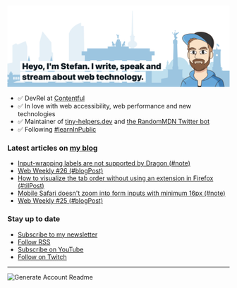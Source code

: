 <img alt="Heyo, I'm Stefan. I write and speak about web technology." src="https://raw.githubusercontent.com/stefanjudis/stefanjudis/main/screenshot.png">

- ✅ DevRel at [Contentful](https://www.contentful.com)
- ✅ In love with web accessibility, web performance and new technologies
- ✅ Maintainer of [tiny-helpers.dev](https://tiny-helpers.dev) and [the RandomMDN Twitter bot](https://twitter.com/randomMDN)
- ✅ Following [#learnInPublic](https://www.stefanjudis.com/today-i-learned/)
### Latest articles on [my blog](https://www.stefanjudis.com)

<!-- BLOG-POST-LIST:START -->
- [Input-wrapping labels are not supported by Dragon (#note)](https://www.stefanjudis.com/notes/input-wrapping-labels-are-not-supported-by-dragon/)
- [Web Weekly #26 (#blogPost)](https://www.stefanjudis.com/blog/web-weekly-26/)
- [How to visualize the tab order without using an extension in Firefox (#tilPost)](https://www.stefanjudis.com/today-i-learned/how-to-visualize-the-tab-order-without-using-an-extension-in-firefox/)
- [Mobile Safari doesn't zoom into form inputs with minimum 16px (#note)](https://www.stefanjudis.com/notes/mobile-safari-doesnt-zoom-into-form-inputs-with-minimum-16px/)
- [Web Weekly #25 (#blogPost)](https://www.stefanjudis.com/blog/web-weekly-25/)
<!-- BLOG-POST-LIST:END -->

### Stay up to date

- [Subscribe to my newsletter](https://www.stefanjudis.com/newsletter/)
- [Follow RSS](https://www.stefanjudis.com/feeds/)
- [Subscribe on YouTube](https://youtube.com/c/stefanjudis)
- [Follow on Twitch](https://www.twitch.tv/stefanjudis)

---

![Generate Account Readme](https://github.com/stefanjudis/stefanjudis/workflows/Generate%20Account%20Readme/badge.svg)
